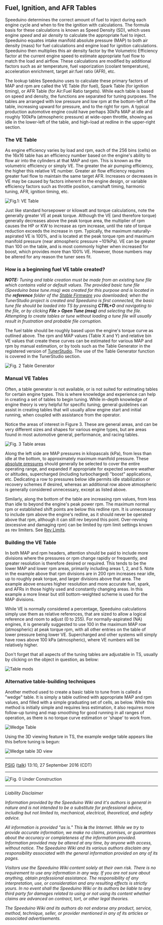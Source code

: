 Fuel, Ignition, and AFR Tables
------------------------------

Speeduino determines the correct amount of fuel to inject during each engine cycle and when to fire the ignition with calculations. The formula basis for these calculations is known as Speed Density (SD), which uses engine *speed* and air *density* to calculate the appropriate fuel to inject. Speeduino equates intake manifold absolute pressure (MAP) to both air density (mass) for fuel calculations and engine load for ignition calculations. Speeduino then multiplies this air density factor by the Volumetric Efficiency factor at the current engine speed to estimate appropriate fuel flow to match the load and airflow. These calculations are modified by additional factors such as air temperature, fuel vaporization (coolant temperature), acceleration enrichment, target air:fuel ratio (AFR), etc.

The lookup tables Speeduino uses to calculate these primary factors of MAP and rpm are called the VE Table (for fuel), Spark Table (for ignition timing), or AFR Table (for Air:Fuel Ratio targets). While each table is based on speed and density, the functions are separated for tuning purposes. The tables are arranged with low pressure and low rpm at the bottom-left of the table, increasing upward for pressure, and to the right for rpm. A typical production automotive engine could have perhaps 30kPa MAP at idle and roughly 100kPa (atmospheric pressure) at wide-open throttle, showing as idle in the lower-left of the table, and high-load at redline in the upper-right section.

### The VE Table

As engine efficiency varies by load and rpm, each of the 256 bins (cells) on the 16x16 table has an efficiency number based on the engine's ability to flow air into the cylinders at that MAP and rpm. This is known as the volumetric efficiency or simply VE. The greater the air pumping efficiency, the higher this relative VE number. Greater air flow efficiency requires greater fuel flow to maintain the same target AFR. Increases or decreases in VE may be caused by factors inherent in the engine design, or variable efficiency factors such as throttle position, camshaft timing, harmonic tuning, AFR, ignition timing, etc.

<img src="http://i.imgur.com/QsBeFjQ.jpg?1" title="Fig.1: VE Table" />

Just like standard horsepower or kilowatt and torque calculations, note the generally greater VE at peak torque. Although the VE (and therefore torque) generally decreases above the peak torque area, the multiplier of rpm causes the HP or KW to increase as rpm increase, until the rate of torque reduction exceeds the increase in rpm. Typically, the maximum naturally-aspirated VE is 100%, and is located at the peak torque rpm and maximum manifold pressure (near atmospheric pressure ~101kPa). VE can be greater than 100 on the table, and is most commonly higher when increased for boost, which provides more than 100% VE. However, those numbers may be altered for any reason the tuner sees fit.

### How is a beginning fuel VE table created?

***NOTE:** Tuning and table creation must be made from an existing tune file which contains valid or default values. The provided basic tune file (Speeduino base tune.msq) was created for this purpose and is located in the **reference** folder of the [Stable Firmware](http://speeduino.com/wiki/index.php/Compiling_and_Installing_Firmware#Latest_Stable_Firmware%7CLatest) you downloaded; when the TunerStudio project is created and Speeduino is first connected, the basic tune file should be loaded into TS by pressing **CTRL+O** and navigating to the file, or by clicking **File &gt; Open Tune (msq)** and selecting the file. Attempting to create tables or tune without loading a tune file will usually result in frustration and probable file corruption.*

The fuel table should be roughly based upon the engine's torque curve as outlined above. The rpm and MAP values (Table X and Y) and relative bin VE values that create these curves can be estimated for various MAP and rpm by manual estimation, or by tools such as the Table Generator in the registered version of [TunerStudio](http://www.tunerstudio.com/index.php/tuner-studio). The use of the Table Generator function is covered in the TunerStudio section.

<img src="http://i.imgur.com/UrSMeIs.png" title="Fig. 2 Table Generator" />

### Manual VE Tables

Often, a table generator is not available, or is not suited for estimating tables for certain engine types. This is where knowledge and experience can help in creating a set of tables to begin tuning. While in-depth knowledge of engine theory is very helpful for specific tuning; general guidelines can assist in creating tables that will usually allow engine start and initial running, when coupled with assistance from the operator.

Notice the areas of interest in Figure 3. These are general areas, and can be very different sizes and shapes for various engine types, but are areas found in most automotive general, performance, and racing tables.

<img src="http://i.imgur.com/Cim526L.jpg?1" title="Fig. 3 Table areas" />

Along the left side are MAP pressures in kilopascals (kPa), from less than idle at the bottom, to approximately maximum manifold pressure. These [absolute pressures](https://en.wikipedia.org/wiki/Pressure_measurement#Absolute.2C_gauge_and_differential_pressures_-_zero_reference) should generally be selected to cover the entire operating range, and expanded if appropriate for expected severe weather or altitudes, supercharged (including turbocharged) "boost" applications, etc. Dedicating a row to pressures below idle permits idle stabilization or recovery schemes if desired, whereas an additional row above atmospheric is generally considered unnecessary, except as listed above.

Similarly, along the bottom of the table are increasing rpm values, from less than idle to beyond the engine's peak power rpm. The maximum normal rpm or established shift points are below this redline rpm. It is unnecessary to include rpm above the engine's redline, as it should never be operated above that rpm, although it can still rev beyond this point. Over-revving (excessive and damaging rpm) can be limited by rpm limit settings known as rev limiters. See [Rev Limits](Rev_Limits "wikilink").

### Building the VE Table

In both MAP and rpm headers, attention should be paid to include more divisions where the pressures or rpm change rapidly or frequently, and greater resolution is therefore desired or required. This tends to be the lower MAP and lower rpm areas, primarily including areas 1, 2, and 5. Note in the example above that rpm divisions are in 200 rpm increases near idle, up to roughly peak torque, and larger divisions above that area. The example above ensures higher resolution and more accurate fuel, spark, and AFRs in those highly used and constantly changing areas. In this example a more linear but still bottom-weighted scheme is used for the MAP divisions.

While VE is normally considered a percentage, Speeduino calculations simply use them as relative references, that are sized to allow a logical reference and room to adjust (0 to 255). For normally-aspirated (NA) engines, it is generally suggested to use 100 in the maximum MAP row (atmospheric) at peak torque rpm, with all other entries on the table of lower pressure being lower VE. Supercharged and other systems will simply have rows above 100 kPa (atmospheric), where VE numbers will be relatively higher.

Don't forget that all aspects of the tuning tables are adjustable in TS, usually by clicking on the object in question, as below:

<img src="http://i.imgur.com/q6LnLb2.png?1" title="Table mods" />

### Alternative table-building techniques

Another method used to create a basic table to tune from is called a "wedge" table. It is simply a table outlined with appropriate MAP and rpm values, and filled with a simple graduating set of cells, as below. While this method is initially simple and requires less estimation, it also requires more follow-up tuning and map smoothing for good running in all ranges of operation, as there is no torque curve estimation or 'shape' to work from.

<img src="http://i.imgur.com/1kRVjCW.png?1" title="Wedge Table" />

Using the 3D viewing feature in TS, the example wedge table appears like this before tuning is begun:

<img src="http://i.imgur.com/B6DJI5K.png?1" title="Wedge table 3D view" />

------------------------------------------------------------------------

[PSIG](User:PSIG "wikilink") ([talk](User_talk:PSIG "wikilink")) 13:10, 27 September 2016 (CDT)

------------------------------------------------------------------------

<img src="http://i.imgur.com/C4aONuj.png" title="Fig. 0 Under Construction" />

------------------------------------------------------------------------

*Liability Disclaimer*

*Information provided by the Speeduino Wiki and it's authors is general in nature and is not intended to be a substitute for professional advice, including but not limited to, mechanical, electrical, theoretical, and safety advice.*

*All information is provided "as is." This **is** the Internet. While we try to provide accurate information, we make no claims, promises, or guarantees about the accuracy or completeness of the information provided. Information provided may be altered at any time, by anyone with access, without notice. The Speeduino Wiki and its various authors disclaim any responsibility associated with the general information provided on any of its pages.*

*Visitors use the Speeduino Wiki content solely at their own risk. There is no requirement to use any information in any way. If you are not sure about anything, obtain professional assistance. The responsibility of any interpretation, use, or consideration and any resulting effects is strictly yours. In no event shall the Speeduino Wiki or its authors be liable to any third party for damages related to using or not using its content whether claims are advanced on contract, tort, or other legal theories.*

*The Speeduino Wiki and its authors do not endorse any product, service, method, technique, seller, or provider mentioned in any of its articles or associated advertisements.*